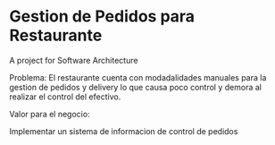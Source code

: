 # Gestion de Pedidos para Restaurante
A project for Software Architecture

Problema:
  El restaurante cuenta con modadalidades manuales para la gestion de pedidos y delivery lo que causa poco control y demora al realizar el control del efectivo.
  
 Valor para el negocio:
 
  Implementar un sistema de informacion de control de pedidos
  
 
